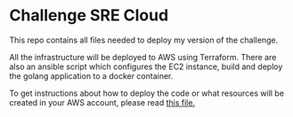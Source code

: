 # Challenge SRE Cloud

This repo contains all files needed to deploy my version of the challenge.

All the infrastructure will be deployed to AWS using Terraform. There are also an ansible script which configures the EC2 instance, build and deploy the golang application to a docker container.

To get instructions about how to deploy the code or what resources will be created in your AWS account, please read [this file.](https://github.com/evandroaragao/challenge-sre-cloud/blob/main/terraform/README.md)
